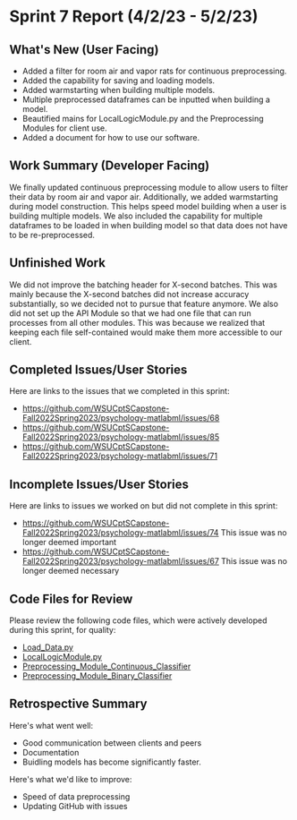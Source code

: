 # Sprint 7 Report (4/2/23 - 5/2/23)

## What's New (User Facing)
 * Added a filter for room air and vapor rats for continuous preprocessing.
 * Added the capability for saving and loading models.
 * Added warmstarting when building multiple models.
 * Multiple preprocessed dataframes can be inputted when building a model.
 * Beautified mains for LocalLogicModule.py and the Preprocessing Modules for client use.
 * Added a document for how to use our software.

## Work Summary (Developer Facing)
We finally updated continuous preprocessing module to allow users to filter their data by room air and vapor air. Additionally, we added warmstarting during model construction. This helps speed model building when a user is building multiple models. We also included the capability for multiple dataframes to be loaded in when building model so that 
data does not have to be re-preprocessed.

## Unfinished Work
We did not improve the batching header for X-second batches. This was mainly because the X-second batches did not
increase accuracy substantially, so we decided not to pursue that feature anymore.
We also did not set up the API Module so that we had one file that can run processes from all other modules.
This was because we realized that keeping each file self-contained would make them more accessible to our client.

## Completed Issues/User Stories
Here are links to the issues that we completed in this sprint:

 * https://github.com/WSUCptSCapstone-Fall2022Spring2023/psychology-matlabml/issues/68
 * https://github.com/WSUCptSCapstone-Fall2022Spring2023/psychology-matlabml/issues/85
 * https://github.com/WSUCptSCapstone-Fall2022Spring2023/psychology-matlabml/issues/71

 ## Incomplete Issues/User Stories
 Here are links to issues we worked on but did not complete in this sprint:
 
 * https://github.com/WSUCptSCapstone-Fall2022Spring2023/psychology-matlabml/issues/74 This issue was no longer deemed important
 * https://github.com/WSUCptSCapstone-Fall2022Spring2023/psychology-matlabml/issues/67 This issue was no longer deemed necessary

## Code Files for Review
Please review the following code files, which were actively developed during this sprint, for quality:
 * [Load_Data.py](https://github.com/WSUCptSCapstone-Fall2022Spring2023/psychology-matlabml/blob/main/pythonProject/Load_Data.py)
 * [LocalLogicModule.py](https://github.com/WSUCptSCapstone-Fall2022Spring2023/psychology-matlabml/blob/main/pythonProject/LocalLogicModule.py)
 * [Preprocessing_Module_Continuous_Classifier](https://github.com/WSUCptSCapstone-Fall2022Spring2023/psychology-matlabml/blob/main/pythonProject/Preprocessing_Module_Continuous_Classifier.py)
 * [Preprocessing_Module_Binary_Classifier](https://github.com/WSUCptSCapstone-Fall2022Spring2023/psychology-matlabml/blob/main/pythonProject/Preprocessing_Module_Binary_Classifier.py)
 
## Retrospective Summary
Here's what went well:
  * Good communication between clients and peers
  * Documentation
  * Buidling models has become significantly faster.
 
Here's what we'd like to improve:
   * Speed of data preprocessing
   * Updating GitHub with issues